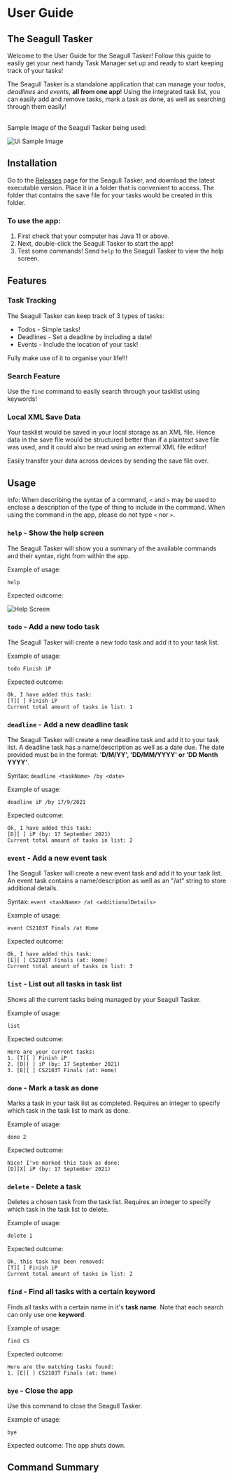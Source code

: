 # User Guide
## The Seagull Tasker
Welcome to the User Guide for the Seagull Tasker! Follow this
guide to easily get your next handy Task Manager set up and
ready to start keeping track of your tasks!

The Seagull Tasker is a standalone application that can manage
your _todos_, _deadlines_ and _events_, **all from one app**! Using the
integrated task list, you can easily add and remove tasks,
mark a task as done, as well as searching through them easily!

<br>
Sample Image of the Seagull Tasker being used: 

![Ui Sample Image](Ui.png)


## Installation
Go to the [Releases](https://github.com/TLChicken/ip/releases) page
for the Seagull Tasker, and download the latest executable version.
Place it in a folder that is convenient to access. The folder
that contains the save file for your tasks would be created
in this folder.

### To use the app:
1. First check that your computer has Java 11 or above.
1. Next, double-click the Seagull Tasker to start the app!
1. Test some commands! Send `help` to the Seagull Tasker to view the help screen.

## Features 

### Task Tracking

The Seagull Tasker can keep track of 3 types of tasks:
* Todos - Simple tasks!
* Deadlines - Set a deadline by including a date!
* Events - Include the location of your task!

Fully make use of it to organise your life!!!

### Search Feature
Use the `find` command to easily search through your tasklist
using keywords!

### Local XML Save Data
Your tasklist would be saved in your local storage as an XML file.
Hence data in the save file would be structured better than if a plaintext save file
was used, and it could also be read using an external XML file editor!

Easily transfer your data across devices by sending the save file over.

## Usage

Info: When describing the syntax of a command,
`<` and `>` may be used to enclose a description of the type of thing to include in the command.
When using the command in the app, please do not type `<` nor `>`.

### `help` - Show the help screen

The Seagull Tasker will show you a summary of the available commands
and their syntax, right from within the app.

Example of usage: 

`help`

Expected outcome:

![Help Screen](Help.png)




### `todo` - Add a new todo task

The Seagull Tasker will create a new todo task and add it to your task list.

Example of usage:

`todo Finish iP`

Expected outcome:


```
Ok, I have added this task: 
[T][ ] Finish iP
Current total amount of tasks in list: 1
```


### `deadline` - Add a new deadline task

The Seagull Tasker will create a new deadline task and add it to your task list.
A deadline task has a name/description as well as a date due.
The date provided must be in the format: **'D/M/YY', 'DD/MM/YYYY' or 'DD Month YYYY'**.

Syntax: `deadline <taskName> /by <date>`

Example of usage:

`deadline iP /by 17/9/2021`

Expected outcome:

```
Ok, I have added this task: 
[D][ ] iP (by: 17 September 2021)
Current total amount of tasks in list: 2
```


### `event` - Add a new event task

The Seagull Tasker will create a new event task and add it to your task list.
An event task contains a name/description as well as an "/at" string to store additional details.

Syntax: `event <taskName> /at <additionalDetails>`

Example of usage:

`event CS2103T Finals /at Home`

Expected outcome:

```
Ok, I have added this task: 
[E][ ] CS2103T Finals (at: Home)
Current total amount of tasks in list: 3
```

### `list` - List out all tasks in task list

Shows all the current tasks being managed by your Seagull Tasker.

Example of usage:

`list`

Expected outcome:

```
Here are your current tasks: 
1. [T][ ] Finish iP
2. [D][ ] iP (by: 17 September 2021)
3. [E][ ] CS2103T Finals (at: Home)
```

### `done` - Mark a task as done

Marks a task in your task list as completed. Requires an integer
to specify which task in the task list to mark as done.

Example of usage:

`done 2`

Expected outcome:

```
Nice! I've marked this task as done:
[D][X] iP (by: 17 September 2021)

```

### `delete` - Delete a task

Deletes a chosen task from the task list. Requires an integer
to specify which task in the task list to delete.

Example of usage:

`delete 1`

Expected outcome:

```
Ok, this task has been removed:
[T][ ] Finish iP
Current total amount of tasks in list: 2
```

### `find` - Find all tasks with a certain keyword

Finds all tasks with a certain name in it's **task name**.
Note that each search can only use one **keyword**.


Example of usage:

`find CS`

Expected outcome:

```
Here are the matching tasks found: 
1. [E][ ] CS2103T Finals (at: Home)
```

### `bye` - Close the app

Use this command to close the Seagull Tasker.

Example of usage:

`bye`

Expected outcome: The app shuts down.




## Command Summary






